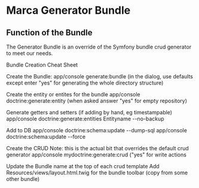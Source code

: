 
Marca Generator Bundle
========================

Function of the Bundle
------------------------

The Generator Bundle is an override of the Symfony bundle crud generator to meet our needs.


Bundle Creation Cheat Sheet

Create the Bundle:
app/console generate:bundle
(in the dialog, use defaults except enter "yes" for generating the whole directory structure)
 
Create the entity or entites for the bundle
app/console doctrine:generate:entity
(when asked answer "yes" for empty repository)
 
Generate getters and setters (if adding by hand, eg timestampable)
app/console doctrine:generate:entities Entityname --no-backup
 
 
Add to DB
app/console doctrine:schema:update --dump-sql
app/console doctrine:schema:update --force
 
Create the CRUD
Note: this is the actual bit that overrides the default crud generator
app/console mydoctrine:generate:crud
("yes" for write actions

Update the Bundle name at the top of each crud template
Add Resources/views/layout.html.twig for the bundle toolbar  (copy from some other bundle)

